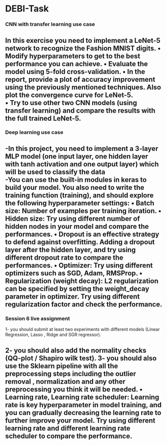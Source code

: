 # DEBI-Task
### CNN with transfer learning use case

In this exercise you need to implement a LeNet-5 network to recognize the Fashion
MNIST digits. 
• Modify hyperparameters to get to the best performance you can achieve. 
 • Evaluate the model using 5-fold cross-validation.
• In the report, provide a plot of accuracy improvement using the previously
mentioned techniques. Also plot the convergence curve for LeNet-5.  
• Try to use other two CNN models (using transfer learning) and compare the
results with the full trained LeNet-5.
---------------------------------------------------------------------------------------------------------------

### Deep learning use case

-In this project, you need to implement a 3-layer MLP model (one input layer, one hidden layer
with tanh activation and one output layer) which will be used to classify the data  
-You can use the built-in modules in keras to build your model.
You also need to write the training function (training), and should explore the following
hyperparameter settings:
 • Batch size: Number of examples per training iteration.
 • Hidden size: Try using different number of hidden nodes in your model and compare the
performances.
 • Dropout is an effective strategy to defend against overfitting. Adding a dropout layer
after the hidden layer, and try using different dropout rate to compare the performances. 
 • Optimizer: Try using different optimizers such as SGD, Adam, RMSProp.
 • Regularization (weight decay): L2 regularization can be specified by setting the
weight_decay parameter in optimizer. Try using different regularization factor and check
the performance. 
---------------------------------------------------------------------------------------------------------------

### Session 6 live  assignment

1- you should submit at least two experiments with different models (Linear Regression, Lasso , Ridge and SGR regressor).

2- you should also add the normality checks (QQ-plot / Shapiro wilk test).
3- you should also use the Sklearn pipeline  with all the preprocessing steps including the outlier removal , normalization and any other preprocessing you think it will be needed.
 • Learning rate, Learning rate scheduler: Learning rate is key hyperparameter in model
training, and you can gradually decreasing the learning rate to further improve your
model. Try using different learning rate and different learning rate scheduler to compare
the performance.
---------------------------------------------------------------------------------------------------------------
